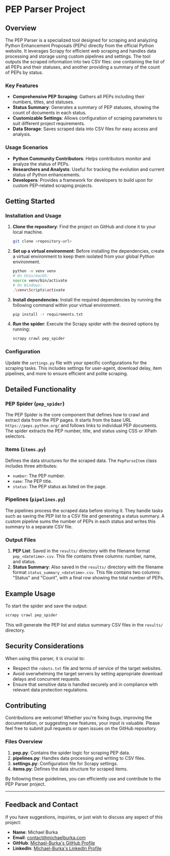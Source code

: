# PEP Parser Project

## Overview

The PEP Parser is a specialized tool designed for scraping and analyzing Python Enhancement Proposals (PEPs) directly from the official Python website. It leverages Scrapy for efficient web scraping and handles data processing and storage using custom pipelines and settings. The tool outputs the scraped information into two CSV files: one containing the list of all PEPs and their statuses, and another providing a summary of the count of PEPs by status.

### Key Features

- **Comprehensive PEP Scraping**: Gathers all PEPs including their numbers, titles, and statuses.
- **Status Summary**: Generates a summary of PEP statuses, showing the count of documents in each status.
- **Customizable Settings**: Allows configuration of scraping parameters to suit different project requirements.
- **Data Storage**: Saves scraped data into CSV files for easy access and analysis.

### Usage Scenarios

- **Python Community Contributors**: Helps contributors monitor and analyze the status of PEPs.
- **Researchers and Analysts**: Useful for tracking the evolution and current status of Python enhancements.
- **Developers**: Provides a framework for developers to build upon for custom PEP-related scraping projects.

## Getting Started

### Installation and Usage

1. **Clone the repository**: Find the project on GitHub and clone it to your local machine.
    ```bash
    git clone <repository-url>
    ```
2. **Set up a virtual environment**: Before installing the dependencies, create a virtual environment to keep them isolated from your global Python environment.
    ```bash
    python -m venv venv
    # On Unix/macOS:
    source venv/bin/activate
    # On Windows:
    .\venv\Scripts\activate
    ```
3. **Install dependencies**: Install the required dependencies by running the following command within your virtual environment.
    ```bash
    pip install -r requirements.txt
    ```
4. **Run the spider**: Execute the Scrapy spider with the desired options by running:
    ```bash
    scrapy crawl pep_spider
    ```

### Configuration

Update the `settings.py` file with your specific configurations for the scraping tasks. This includes settings for user-agent, download delay, item pipelines, and more to ensure efficient and polite scraping.

## Detailed Functionality

### PEP Spider (`pep_spider`)

The PEP Spider is the core component that defines how to crawl and extract data from the PEP pages. It starts from the base URL `https://peps.python.org/` and follows links to individual PEP documents. The spider extracts the PEP number, title, and status using CSS or XPath selectors.

### Items (`items.py`)

Defines the data structures for the scraped data. The `PepParseItem` class includes three attributes:
- `number`: The PEP number.
- `name`: The PEP title.
- `status`: The PEP status as listed on the page.

### Pipelines (`pipelines.py`)

The pipelines process the scraped data before storing it. They handle tasks such as saving the PEP list to a CSV file and generating a status summary. A custom pipeline sums the number of PEPs in each status and writes this summary to a separate CSV file.

### Output Files

1. **PEP List**: Saved in the `results/` directory with the filename format `pep_<datetime>.csv`. This file contains three columns: number, name, and status.
2. **Status Summary**: Also saved in the `results/` directory with the filename format `status_summary_<datetime>.csv`. This file contains two columns: "Status" and "Count", with a final row showing the total number of PEPs.

## Example Usage

To start the spider and save the output:
```bash
scrapy crawl pep_spider
```

This will generate the PEP list and status summary CSV files in the `results/` directory.

## Security Considerations

When using this parser, it is crucial to:

- Respect the `robots.txt` file and terms of service of the target websites.
- Avoid overwhelming the target servers by setting appropriate download delays and concurrent requests.
- Ensure that sensitive data is handled securely and in compliance with relevant data protection regulations.

## Contributing

Contributions are welcome! Whether you're fixing bugs, improving the documentation, or suggesting new features, your input is valuable. Please feel free to submit pull requests or open issues on the GitHub repository.

### Files Overview

1. **pep.py**: Contains the spider logic for scraping PEP data.
2. **pipelines.py**: Handles data processing and writing to CSV files.
3. **settings.py**: Configuration file for Scrapy settings.
4. **items.py**: Defines the data structure for scraped items.

By following these guidelines, you can efficiently use and contribute to the PEP Parser project.

---

## Feedback and Contact

If you have suggestions, inquiries, or just wish to discuss any aspect of this project:

- **Name**: Michael Burka 
- **Email**: [contact@michaelburka.com](mailto:contact@michaelburka.com) 
- **GitHub**: [Michael-Burka's GitHub Profile](https://github.com/Michael-Burka/) 
- **LinkedIn**: [Michael-Burka's LinkedIn Profile](https://www.linkedin.com/in/michael-burka-485832251/) 
